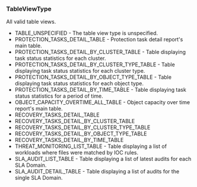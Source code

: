 ### TableViewType
All valid table views.

- TABLE_UNSPECIFIED - The table view type is unspecified.
- PROTECTION_TASKS_DETAIL_TABLE - Protection task detail report's main table.
- PROTECTION_TASKS_DETAIL_BY_CLUSTER_TABLE - Table displaying task status statistics for each cluster.
- PROTECTION_TASKS_DETAIL_BY_CLUSTER_TYPE_TABLE - Table displaying task status statistics for each cluster type.
- PROTECTION_TASKS_DETAIL_BY_OBJECT_TYPE_TABLE - Table displaying task status statistics for each object type.
- PROTECTION_TASKS_DETAIL_BY_TIME_TABLE - Table displaying task status statistics for a period of time.
- OBJECT_CAPACITY_OVERTIME_ALL_TABLE - Object capacity over time report's main table.
- RECOVERY_TASKS_DETAIL_TABLE
- RECOVERY_TASKS_DETAIL_BY_CLUSTER_TABLE
- RECOVERY_TASKS_DETAIL_BY_CLUSTER_TYPE_TABLE
- RECOVERY_TASKS_DETAIL_BY_OBJECT_TYPE_TABLE
- RECOVERY_TASKS_DETAIL_BY_TIME_TABLE
- THREAT_MONITORING_LIST_TABLE - Table displaying a list of workloads where files were matched by IOC rules.
- SLA_AUDIT_LIST_TABLE - Table displaying a list of latest audits for each SLA Domain.
- SLA_AUDIT_DETAIL_TABLE - Table displaying a list of audits for the single SLA Domain.
